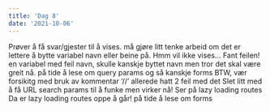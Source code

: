 ```yaml
---
title: 'Dag 8'
date: '2021-10-06'
---
```


Prøver å få svar/gjester til å vises. må gjøre litt tenke arbeid om det er lettere å bytte variabel navn eller beine på. 
Hmm vil ikke vises… Fant feilen! en variabel med feil navn, skulle kanskje byttet navn men tror det skal være greit nå. på tide å lese om query params og så kanskje forms
BTW, vær forsikitg med bruk av kommentar ‘//’ allerede hatt 2 feil med det
Slet litt med å få URL search params til å funke men virker nå!
Ser på lazy loading routes
Da er lazy loading routes oppe å går! på tide å lese om forms
